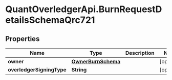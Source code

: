 # QuantOverledgerApi.BurnRequestDetailsSchemaQrc721

## Properties

Name | Type | Description | Notes
------------ | ------------- | ------------- | -------------
**owner** | [**OwnerBurnSchema**](OwnerBurnSchema.md) |  | [optional] 
**overledgerSigningType** | **String** |  | [optional] 


